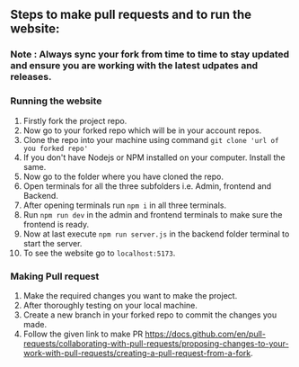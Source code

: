 
## Steps to make pull requests and to run the website:

### Note : Always sync your fork from time to time to stay updated and ensure you are working with the latest udpates and releases.


### Running the website
1. Firstly fork the project repo.
2. Now go to your forked repo which will be in your account repos.
3. Clone the repo into your machine using command  `git clone 'url of you forked repo'`
4. If you don't have Nodejs or NPM installed on your computer. Install the same.
5. Now go to the folder where you have cloned the repo.
6. Open terminals for all the three subfolders i.e. Admin, frontend and Backend.
7. After opening terminals run `npm i` in all three terminals.
8. Run `npm run dev` in the admin and frontend terminals to make sure the frontend is ready.
9. Now at last execute `npm run server.js` in the backend folder terminal to start the server.
10. To see the website go to `localhost:5173`.

### Making Pull request
1. Make the required changes you want to make the project.
2. After thoroughly testing on your local machine.
3. Create a new branch in your forked repo to commit the changes you made.
4. Follow the given link to make PR https://docs.github.com/en/pull-requests/collaborating-with-pull-requests/proposing-changes-to-your-work-with-pull-requests/creating-a-pull-request-from-a-fork.
